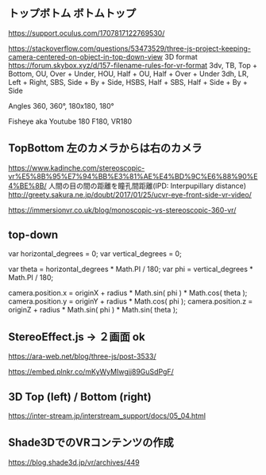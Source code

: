 ## トップボトム	ボトムトップ
https://support.oculus.com/1707817122769530/

https://stackoverflow.com/questions/53473529/three-js-project-keeping-camera-centered-on-object-in-top-down-view
3D format https://forum.skybox.xyz/d/157-filename-rules-for-vr-format
3dv, TB, Top + Bottom, OU, Over + Under, HOU, Half + OU, Half + Over + Under
3dh, LR, Left + Right, SBS, Side + By + Side, HSBS, Half + SBS, Half + Side + By + Side

Angles
360, 360°, 180x180, 180°

Fisheye aka Youtube 180
F180, VR180

## TopBottom 左のカメラからは右のカメラ
https://www.kadinche.com/stereoscopic-vr%E5%8B%95%E7%94%BB%E3%81%AE%E4%BD%9C%E6%88%90%E4%BE%8B/
人間の目の間の距離を瞳孔間距離(IPD: Interpupillary distance)
http://greety.sakura.ne.jp/doubt/2017/01/25/ucvr-eye-front-side-vr-video/


https://immersionvr.co.uk/blog/monoscopic-vs-stereoscopic-360-vr/

## top-down

var horizontal_degrees = 0;
var vertical_degrees = 0;

var theta = horizontal_degrees * Math.PI / 180;
var phi = vertical_degrees * Math.PI / 180;

camera.position.x = originX + radius * Math.sin( phi ) * Math.cos( theta );
camera.position.y = originY + radius * Math.cos( phi );
camera.position.z = originZ + radius * Math.sin( phi ) * Math.sin( theta );


## StereoEffect.js → ２画面 ok
https://ara-web.net/blog/three-js/post-3533/


https://embed.plnkr.co/mKyWyMIwgjj89GuSdPgF/

## 3D Top (left) / Bottom (right)
https://inter-stream.jp/interstream_support/docs/05_04.html


## Shade3DでのVRコンテンツの作成
https://blog.shade3d.jp/vr/archives/449
